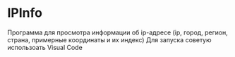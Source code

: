 # IPInfo
Программа для просмотра информации об ip-адресе (ip, город, регион, страна, примерные координаты и их индекс)
Для запуска советую использоать Visual Code
